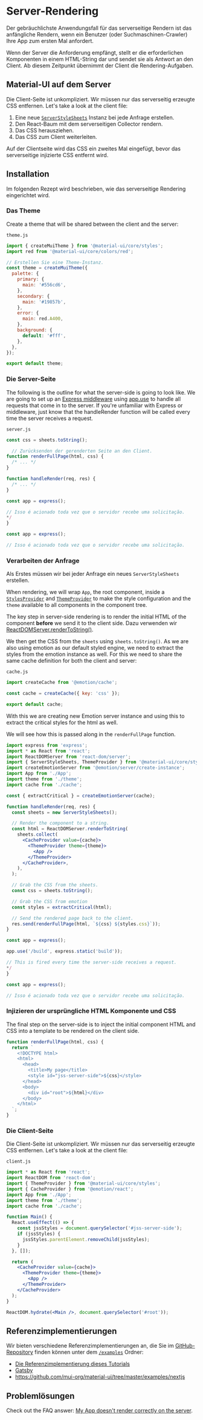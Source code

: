 # Server-Rendering

<p class="description">Der gebräuchlichste Anwendungsfall für das serverseitige Rendern ist das anfängliche Rendern, wenn ein Benutzer (oder Suchmaschinen-Crawler) Ihre App zum ersten Mal anfordert.</p>

Wenn der Server die Anforderung empfängt, stellt er die erforderlichen Komponenten in einem HTML-String dar und sendet sie als Antwort an den Client. Ab diesem Zeitpunkt übernimmt der Client die Rendering-Aufgaben.

## Material-UI auf dem Server

Die Client-Seite ist unkompliziert. Wir müssen nur das serverseitig erzeugte CSS entfernen. Let's take a look at the client file:

1. Eine neue [`ServerStyleSheets`](/styles/api/#serverstylesheets) Instanz bei jede Anfrage erstellen.
2. Den React-Baum mit dem serverseitigen Collector rendern.
3. Das CSS herausziehen.
4. Das CSS zum Client weiterleiten.

Auf der Clientseite wird das CSS ein zweites Mal eingefügt, bevor das serverseitige injizierte CSS entfernt wird.

## Installation

Im folgenden Rezept wird beschrieben, wie das serverseitige Rendering eingerichtet wird.

### Das Theme

Create a theme that will be shared between the client and the server:

`theme.js`

```js
import { createMuiTheme } from '@material-ui/core/styles';
import red from '@material-ui/core/colors/red';

// Erstellen Sie eine Theme-Instanz.
const theme = createMuiTheme({
  palette: {
    primary: {
      main: '#556cd6',
    },
    secondary: {
      main: '#19857b',
    },
    error: {
      main: red.A400,
    },
    background: {
      default: '#fff',
    },
  },
});

export default theme;
```

### Die Server-Seite

The following is the outline for what the server-side is going to look like. We are going to set up an [Express middleware](https://expressjs.com/en/guide/using-middleware.html) using [app.use](https://expressjs.com/en/api.html) to handle all requests that come in to the server. If you're unfamiliar with Express or middleware, just know that the handleRender function will be called every time the server receives a request.

`server.js`

```js
const css = sheets.toString();

  // Zurücksenden der gerenderten Seite an den Client.
function renderFullPage(html, css) {
  /* ... */
}

function handleRender(req, res) {
  /* ... */
}

const app = express();

// Isso é acionado toda vez que o servidor recebe uma solicitação.
*/
}

const app = express();

// Isso é acionado toda vez que o servidor recebe uma solicitação.
```

### Verarbeiten der Anfrage

Als Erstes müssen wir bei jeder Anfrage ein neues `ServerStyleSheets` erstellen.

When rendering, we will wrap `App`, the root component, inside a [`StylesProvider`](/styles/api/#stylesprovider) and [`ThemeProvider`](/styles/api/#themeprovider) to make the style configuration and the `theme` available to all components in the component tree.

The key step in server-side rendering is to render the initial HTML of the component **before** we send it to the client side. Dazu verwenden wir [ReactDOMServer.renderToString()](https://reactjs.org/docs/react-dom-server.html).

We then get the CSS from the `sheets` using `sheets.toString()`. As we are also using emotion as our default styled engine, we need to extract the styles from the emotion instance as well. For this we need to share the same cache definition for both the client and server:

`cache.js`

```js
import createCache from '@emotion/cache';

const cache = createCache({ key: 'css' });

export default cache;
```

With this we are creating new Emotion server instance and using this to extract the critical styles for the html as well.

We will see how this is passed along in the `renderFullPage` function.

```jsx
import express from 'express';
import * as React from 'react';
import ReactDOMServer from 'react-dom/server';
import { ServerStyleSheets, ThemeProvider } from '@material-ui/core/styles';
import createEmotionServer from '@emotion/server/create-instance';
import App from './App';
import theme from './theme';
import cache from './cache';

const { extractCritical } = createEmotionServer(cache);

function handleRender(req, res) {
  const sheets = new ServerStyleSheets();

  // Render the component to a string.
  const html = ReactDOMServer.renderToString(
    sheets.collect(
      <CacheProvider value={cache}>
        <ThemeProvider theme={theme}>
          <App />
        </ThemeProvider>
      </CacheProvider>,
    ),
  );

  // Grab the CSS from the sheets.
  const css = sheets.toString();

  // Grab the CSS from emotion
  const styles = extractCritical(html);

  // Send the rendered page back to the client.
  res.send(renderFullPage(html, `${css} ${styles.css}`));
}

const app = express();

app.use('/build', express.static('build'));

// This is fired every time the server-side receives a request.
*/
}

const app = express();

// Isso é acionado toda vez que o servidor recebe uma solicitação.
```

### Injizieren der ursprüngliche HTML Komponente und CSS

The final step on the server-side is to inject the initial component HTML and CSS into a template to be rendered on the client side.

```js
function renderFullPage(html, css) {
  return `
    <!DOCTYPE html>
    <html>
      <head>
        <title>My page</title>
        <style id="jss-server-side">${css}</style>
      </head>
      <body>
        <div id="root">${html}</div>
      </body>
    </html>
  `;
}
```

### Die Client-Seite

Die Client-Seite ist unkompliziert. Wir müssen nur das serverseitig erzeugte CSS entfernen. Let's take a look at the client file:

`client.js`

```jsx
import * as React from 'react';
import ReactDOM from 'react-dom';
import { ThemeProvider } from '@material-ui/core/styles';
import { CacheProvider } from '@emotion/react';
import App from './App';
import theme from './theme';
import cache from './cache';

function Main() {
  React.useEffect(() => {
    const jssStyles = document.querySelector('#jss-server-side');
    if (jssStyles) {
      jssStyles.parentElement.removeChild(jssStyles);
    }
  }, []);

  return (
    <CacheProvider value={cache}>
      <ThemeProvider theme={theme}>
        <App />
      </ThemeProvider>
    </CacheProvider>
  );
}

ReactDOM.hydrate(<Main />, document.querySelector('#root'));
```

## Referenzimplementierungen

Wir bieten verschiedene Referenzimplementierungen an, die Sie im [GitHub-Repository](https://github.com/mui-org/material-ui) finden können unter dem [`/examples`](https://github.com/mui-org/material-ui/tree/next/examples) Ordner:

- [Die Referenzimplementierung dieses Tutorials](https://github.com/mui-org/material-ui/tree/next/examples/ssr)
- [Gatsby](https://github.com/mui-org/material-ui/tree/next/examples/gatsby)
- https://github.com/mui-org/material-ui/tree/master/examples/nextjs

## Problemlösungen

Check out the FAQ answer: [My App doesn't render correctly on the server](/getting-started/faq/#my-app-doesnt-render-correctly-on-the-server).
